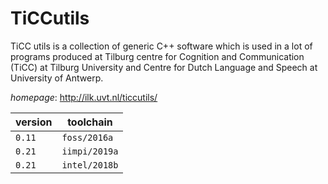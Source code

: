 # TiCCutils

TiCC utils is a collection of generic C++ software which is used in a lot of programs produced at  Tilburg centre for Cognition and Communication (TiCC) at Tilburg University and  Centre for Dutch Language and Speech at University of Antwerp.

*homepage*: <http://ilk.uvt.nl/ticcutils/>

version | toolchain
--------|----------
``0.11`` | ``foss/2016a``
``0.21`` | ``iimpi/2019a``
``0.21`` | ``intel/2018b``
